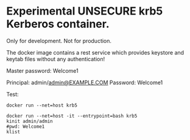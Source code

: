 <!---
  Licensed under the Apache License, Version 2.0 (the "License");
  you may not use this file except in compliance with the License.
  You may obtain a copy of the License at

   http://www.apache.org/licenses/LICENSE-2.0

  Unless required by applicable law or agreed to in writing, software
  distributed under the License is distributed on an "AS IS" BASIS,
  WITHOUT WARRANTIES OR CONDITIONS OF ANY KIND, either express or implied.
  See the License for the specific language governing permissions and
  limitations under the License. See accompanying LICENSE file.
-->

# Experimental UNSECURE krb5 Kerberos container.

Only for development. Not for production.

The docker image contains a rest service which provides keystore and keytab files without any authentication!

Master password: Welcome1

Principal: admin/admin@EXAMPLE.COM Password: Welcome1

Test:

```
docker run --net=host krb5

docker run --net=host -it --entrypoint=bash krb5
kinit admin/admin
#pwd: Welcome1
klist
```
